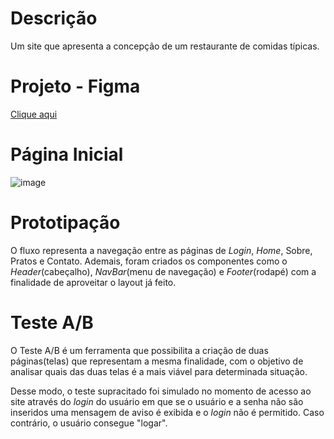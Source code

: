 # Descrição
Um site que apresenta a concepção de um restaurante de comidas típicas.

# Projeto - Figma
[Clique aqui](https://www.figma.com/design/ydkxc5YxePt7P0AHvH8v5h/Atividade-de-fluxos-de-teste-no-prot%C3%B3tipo?node-id=0-1&p=f&t=Xa31fXB1KGtrUrPk-0)

# Página Inicial
![image](https://github.com/user-attachments/assets/12d5051b-6a2b-459c-9a89-1c1c8d980393)

# Prototipação
O fluxo representa a navegação entre as páginas de _Login_, _Home_, Sobre, Pratos e Contato.
Ademais, foram criados os componentes como o _Header_(cabeçalho), _NavBar_(menu de navegação) e _Footer_(rodapé) com a finalidade de aproveitar o layout já feito.

# Teste A/B
O Teste A/B é um ferramenta que possibilita a criação de duas páginas(telas) que representam a mesma finalidade, com o objetivo de analisar quais das duas telas é a mais viável para determinada situação.

Desse modo, o teste supracitado foi simulado no momento de acesso ao site através do _login_ do usuário em que se o usuário e a senha não são inseridos uma mensagem de aviso é exibida e o _login_ não é permitido. Caso contrário, o usuário consegue "logar".

